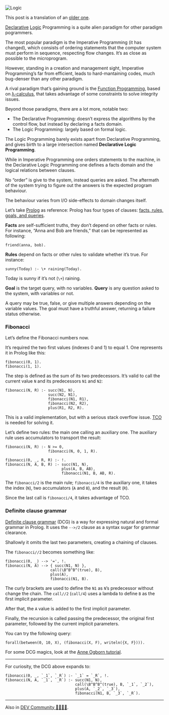![Logic](//cacilhas.info/img/glider.png)

This post is a translation of an [older one](/2017/11/acumuladores.html).

[Declarative](https://en.wikipedia.org/wiki/Declarative_programming) [Logic](https://en.wikipedia.org/wiki/Logic_programming) Programming is a quite alien paradigm for other paradigm pogrammers.

The most popular paradigm is the Imperative Programming (it has changed), which consists of ordering statements that the computer system must perform in sequence, respecting flow changes. It’s as close as possible to the microprogram.

However, standing in a creation and management sight, Imperative Programming’s far from efficient, leads to hard-mantaining codes, much bug-denser than any other paradigm.

A rival paradigm that’s gaining ground is the [Function Programming](https://en.wikipedia.org/wiki/Functional_programming), based on [λ-calculus](https://en.wikipedia.org/wiki/Lambda_calculus), that takes advantage of some constraints to solve integrity issues.

Beyond those paradigms, there are a lot more, notable two:

*   The Declarative Programming: doesn’t express the algorithms by the control flow, but instead by declaring a facts domain.
*   The Logic Programming: largely based on formal logic.

The Logic Programming barely exists apart from Declarative Programming, and gives birth to a large intersection named **Declarative Logic Programming**.

While in Imperative Programming one orders statements to the machine, in the Declarative Logic Programming one defines a facts domain and the logical relations between clauses.

No “order” is give to the system, instead queries are asked. The aftermath of the system trying to figure out the answers is the expected program behaviour.

The behaviour varies from I/O side-effects to domain changes itself.

Let’s take [Prolog](https://www.swi-prolog.org/) as reference: Prolog has four types of clauses: [facts, rules, goals, and queries](http://www.ablmcc.edu.hk/~scy/prolog/pro02.htm).

**Facts** are self-sufficient truths, they don’t depend on other facts or rules. For instance, “Anna and Bob are friends,” that can be represented as following:

    friend(anna, bob).

**Rules** depend on facts or other rules to validate whether it’s true. For instance:

    sunny(Today) :- \+ raining(Today).

Today is sunny if it’s not (`\+`) raining.

**Goal** is the target query, with no variables. **Query** is any question asked to the system, with variables or not.

A query may be true, false, or give multiple answers depending on the variable values. The goal must have a truthful answer, returning a failure status otherwise.

### Fibonacci

Let’s define the Fibonacci numbers now.

It’s required the two first values (indexes 0 and 1) to equal 1. One represents it in Prolog like this:

    fibonacci(0, 1).
    fibonacci(1, 1).

The step is defined as the sum of its two predecessors. It’s valid to call the current value `N` and its predecessors `N1` and `N2`:

    fibonacci(N, R) :- succ(N1, N),
                       succ(N2, N1),
                       fibonacci(N1, R1),
                       fibonacci(N2, R2),
                       plus(R1, R2, R).

This is a valid implementation, but with a serious stack overflow issue. [TCO](http://wiki.c2.com/?TailCallOptimization) is needed for solving it.

Let’s define two rules: the main one calling an auxiliary one. The auxiliary rule uses accumulators to transport the result:

    fibonacci(N, R) :- N >= 0,
                       fibonacci(N, 0, 1, R).
    
    fibonacci(0, _, R, R) :- !.
    fibonacci(N, A, B, R) :- succ(N1, N),
                             plus(A, B, AB),
                             fibonacci(N1, B, AB, R).

The `fibonacci/2` is the main rule; `fibonacci/4` is the auxiliary one, it takes the index (`N`), two accumulators (`A` and `B`), and the result (`R`).

Since the last call is `fibonacci/4`, it takes advantage of TCO.

### Definite clause grammar

[Definite clause grammar](https://www.swi-prolog.org/pldoc/man?section=DCG) (DCG) is a way for expressing natural and formal grammar in Prolog. It uses the `-->/2` clause as a syntax sugar for grammar clearance.

Shallowly it omits the last two parameters, creating a chaining of clauses.

The `fibonacci//2` becomes something like:

    fibonacci(0, _) --> '=', !.
    fibonacci(N, A) --> { succ(N1, N) },
                        call(\B^B^B^(true), B),
                        plus(A),
                        fibonacci(N1, B).

The curly brackets are used to define the `N1` as `N`’s predecessor without change the chain. The `call//2` (`call/4`) uses a lambda to define `B` as the first implicit parameter.

After that, the `A` value is added to the first implicit parameter.

Finally, the recursion is called passing the predecessor, the original first parameter, followed by the current implicit parameters.

You can try the following query:

    forall(between(0, 10, X), (fibonacci(X, F), writeln({X, F}))).

For some DCG magics, look at the [Anne Ogborn tutorial](http://www.pathwayslms.com/swipltuts/dcg/).

* * *

For curiosity, the DCG above expands to:

    fibonacci(0, _, `_1`, `_R`) :- `_1` = `_R`, !.
    fibonacci(N, A, `_1`, `_R`) :- succ(N1, N),
                                   call(\B^B^B^(true), B, `_1`, `_2`),
                                   plus(A, `_2`, `_3`),
                                   fibonacci(N1, B, `_3`, `_R`).

* * *

Also in [DEV Community 👩‍💻👨‍💻](https://dev.to/cacilhas/accumulators-in-declarative-logic-programming-5cl7).